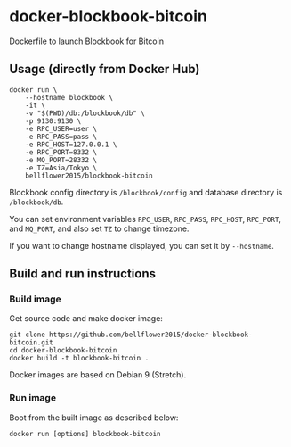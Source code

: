 # docker-blockbook-bitcoin

Dockerfile to launch Blockbook for Bitcoin

## Usage (directly from Docker Hub)

```
docker run \
    --hostname blockbook \
    -it \
    -v "$(PWD)/db:/blockbook/db" \
    -p 9130:9130 \
    -e RPC_USER=user \
    -e RPC_PASS=pass \
    -e RPC_HOST=127.0.0.1 \
    -e RPC_PORT=8332 \
    -e MQ_PORT=28332 \
    -e TZ=Asia/Tokyo \
    bellflower2015/blockbook-bitcoin
```

Blockbook config directory is `/blockbook/config` and database directory is `/blockbook/db`.

You can set environment variables `RPC_USER`, `RPC_PASS`, `RPC_HOST`, `RPC_PORT`, and `MQ_PORT`, and also set `TZ` to change timezone.

If you want to change hostname displayed, you can set it by `--hostname`.

## Build and run instructions

### Build image

Get source code and make docker image:

```
git clone https://github.com/bellflower2015/docker-blockbook-bitcoin.git
cd docker-blockbook-bitcoin
docker build -t blockbook-bitcoin .
```

Docker images are based on Debian 9 (Stretch).

### Run image

Boot from the built image as described below:

```
docker run [options] blockbook-bitcoin
```
